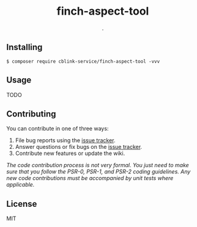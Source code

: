 <h1 align="center"> finch-aspect-tool </h1>

<p align="center"> .</p>


## Installing

```shell
$ composer require cblink-service/finch-aspect-tool -vvv
```

## Usage

TODO

## Contributing

You can contribute in one of three ways:

1. File bug reports using the [issue tracker](https://github.com/cblink-service/finch-aspect-tool/issues).
2. Answer questions or fix bugs on the [issue tracker](https://github.com/cblink-service/finch-aspect-tool/issues).
3. Contribute new features or update the wiki.

_The code contribution process is not very formal. You just need to make sure that you follow the PSR-0, PSR-1, and PSR-2 coding guidelines. Any new code contributions must be accompanied by unit tests where applicable._

## License

MIT